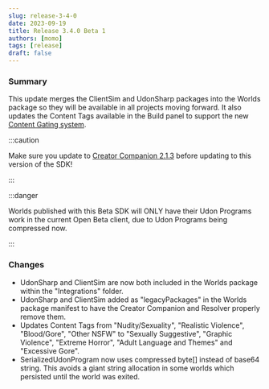 ```yaml
---
slug: release-3-4-0
date: 2023-09-19
title: Release 3.4.0 Beta 1
authors: [momo]
tags: [release]
draft: false
---
```

### Summary

This update merges the ClientSim and UdonSharp packages into the Worlds package so they will be available in all projects moving forward. It also updates the Content Tags available in the Build panel to support the new [Content Gating system](https://hello.vrchat.com/blog/content-gating).

:::caution

Make sure you update to [Creator Companion 2.1.3](https://vcc.docs.vrchat.com/news/release-2.1.3) before updating to this version of the SDK!

:::

:::danger

Worlds published with this Beta SDK will ONLY have their Udon Programs work in the current Open Beta client, due to Udon Programs being compressed now.

:::

<!--truncate-->

### Changes

* UdonSharp and ClientSim are now both included in the Worlds package within the "Integrations" folder.
* UdonSharp and ClientSim added as "legacyPackages" in the Worlds package manifest to have the Creator Companion and Resolver properly remove them.
* Updates Content Tags from "Nudity/Sexuality", "Realistic Violence", "Blood/Gore", "Other NSFW" to "Sexually Suggestive", "Graphic Violence", "Extreme Horror", "Adult Language and Themes" and "Excessive Gore".
* SerializedUdonProgram now uses compressed byte[] instead of base64 string. This avoids a giant string allocation in some worlds which persisted until the world was exited.
